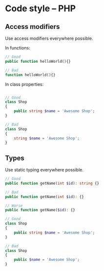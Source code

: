 # Code style – PHP

## Access modifiers

Use access modifiers everywhere possible.

In functions:

```php
// Good
public function helloWorld(){}

// Bad
function helloWorld(){}
```

In class properties:
```php

// Good
class Shop
{
    public string $name = 'Awesome Shop';
}

// Bad
class Shop
{
    string $name = 'Awesome Shop';
}
```

## Types

Use static typing everywhere possible.

```php
// Good
public function getName(int $id): string {}

// Bad
public function getName(int $id): {}

// Worse
public function getName($id): {}
```

```php
// Good
class Shop
{
    public string $name = 'Awesome Shop';
}

// Bad
class Shop
{
    public $name = 'Awesome Shop';
}
```